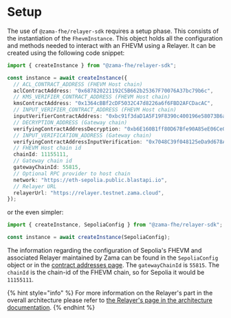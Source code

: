 # Setup

The use of `@zama-fhe/relayer-sdk` requires a setup phase.
This consists of the instantiation of the `FhevmInstance`.
This object holds all the configuration and methods needed to interact with an FHEVM using a Relayer.
It can be created using the following code snippet:

```ts
import { createInstance } from "@zama-fhe/relayer-sdk";

const instance = await createInstance({
  // ACL_CONTRACT_ADDRESS (FHEVM Host chain)
  aclContractAddress: "0x687820221192C5B662b25367F70076A37bc79b6c",
  // KMS_VERIFIER_CONTRACT_ADDRESS (FHEVM Host chain)
  kmsContractAddress: "0x1364cBBf2cDF5032C47d8226a6f6FBD2AFCDacAC",
  // INPUT_VERIFIER_CONTRACT_ADDRESS (FHEVM Host chain)
  inputVerifierContractAddress: "0xbc91f3daD1A5F19F8390c400196e58073B6a0BC4",
  // DECRYPTION_ADDRESS (Gateway chain)
  verifyingContractAddressDecryption: "0xb6E160B1ff80D67Bfe90A85eE06Ce0A2613607D1",
  // INPUT_VERIFICATION_ADDRESS (Gateway chain)
  verifyingContractAddressInputVerification: "0x7048C39f048125eDa9d678AEbaDfB22F7900a29F",
  // FHEVM Host chain id
  chainId: 11155111,
  // Gateway chain id
  gatewayChainId: 55815,
  // Optional RPC provider to host chain
  network: "https://eth-sepolia.public.blastapi.io",
  // Relayer URL
  relayerUrl: "https://relayer.testnet.zama.cloud",
});
```

or the even simpler:

```ts
import { createInstance, SepoliaConfig } from "@zama-fhe/relayer-sdk";

const instance = await createInstance(SepoliaConfig);
```

The information regarding the configuration of Sepolia's FHEVM and associated Relayer maintained by Zama can be found in the `SepoliaConfig` object or in the [contract addresses page](https://docs.zama.ai/protocol/solidity-guides/smart-contract/configure/contract_addresses).
The `gatewayChainId` is `55815`.
The `chainId` is the chain-id of the FHEVM chain, so for Sepolia it would be `11155111`.

{% hint style="info" %}
For more information on the Relayer's part in the overall architecture please refer to [the Relayer's page in the architecture documentation](https://docs.zama.ai/protocol/protocol/overview/relayer_oracle).
{% endhint %}
